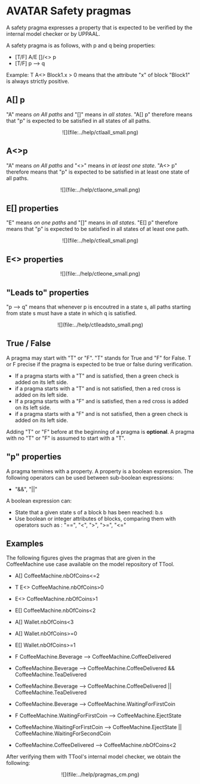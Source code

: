 # AVATAR Safety pragmas

A safety pragma expresses a property that is expected to be verified by the internal model checker or by UPPAAL.

A safety pragma is as follows, with p and q being properties:

- [T/F] A/E []/<> p
- [T/F] p --> q

Example:
T A<> Block1.x > 0
means that the attribute "x" of block "Block1" is always strictly positive.


## A[] p

"A" means *on All paths* and "[]" means in *all states*. "A[] p" therefore means that "p" is expected to be satisfied in all states of all paths.

<center>
![](file:../help/ctlaall_small.png)
</center>


## A<>p

"A" means *on All paths* and "<>" means in *at least one state*. "A<> p" therefore means that "p" is expected to be satisfied in at least one state of all paths. 

<center>
![](file:../help/ctlaone_small.png)
</center>



## E[] properties
"E" means *on one paths* and "[]" means in *all states*. "E[] p" therefore means that "p" is expected to be satisfied in all states of at least one path.

<center>
![](file:../help/ctleall_small.png)
</center>



## E<> properties

<center>
![](file:../help/ctleone_small.png)
</center>



## "Leads to" properties

"p --> q" means that whenever p is encoutred in a state s, all paths starting from state s must have a state in which q is satisfied.

<center>
![](file:../help/ctlleadsto_small.png)
</center>

## True / False
A pragma may start with "T" or "F". "T" stands for True and "F" for False. T or F precise if the pragma is expected to be true or false during verification.
- If a pragma starts with a "T" and is satisfied, then a green check is added on its left side.
- if a pragma starts with a "T" and is not satisfied, then a red cross is added on its left side.
- If a pragma starts with a  "F" and is satisfied, then a red cross is added on its left side.
- if a pragma starts with a "F" and is not satisfied, then a green check is added on its left side.

Adding "T" or "F" before at the beginning of a pragma is **optional**. A pragma with no "T" or "F" is assumed to start with a "T".


## "p" properties

A pragma termines with a property. A property is a boolean expression. The following operators can be used between sub-boolean expressions:
- "&&", "||"

A boolean expression can:
- State that a given state s of a block b has been reached: b.s
- Use boolean or integer attributes of blocks, comparing them with operators such as : "==", "<", ">", ">=", "<="



## Examples

The following figures gives the pragmas that are given in the CoffeeMachine use case available on the model repository of TTool.

- A[] CoffeeMachine.nbOfCoins<=2

- T E<> CoffeeMachine.nbOfCoins>0

- E<> CoffeeMachine.nbOfCoins>1

- E[] CoffeeMachine.nbOfCoins<2

- A[] Wallet.nbOfCoins<3

- A[] Wallet.nbOfCoins>=0

- E[] Wallet.nbOfCoins>=1

- F CoffeeMachine.Beverage --> CoffeeMachine.CoffeeDelivered

- CoffeeMachine.Beverage --> CoffeeMachine.CoffeeDelivered && CoffeeMachine.TeaDelivered

- CoffeeMachine.Beverage --> CoffeeMachine.CoffeeDelivered || CoffeeMachine.TeaDelivered

- CoffeeMachine.Beverage --> CoffeeMachine.WaitingForFirstCoin 

- F CoffeeMachine.WaitingForFirstCoin --> CoffeeMachine.EjectState

- CoffeeMachine.WaitingForFirstCoin --> CoffeeMachine.EjectState || CoffeeMachine.WaitingForSecondCoin

- CoffeeMachine.CoffeeDelivered --> CoffeeMachine.nbOfCoins<2

After verifying them with TTool's internal model checker, we obtain the following:

<center>
![](file:../help/pragmas_cm.png)
</center>

